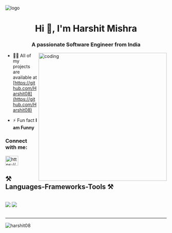 ![logo](https://user-images.githubusercontent.com/69487958/129805905-168fd73e-1d25-42fe-ac49-e757a584c338.gif)
<h1 align="center">Hi 👋, I'm Harshit Mishra</h1>
<h3 align="center">A passionate Software Engineer from India</h3>

<img align="right" alt="coding" width="400" src="https://www.snexplores.org/wp-content/uploads/2023/02/1030_ChatGPT_feat.gif">

- 👨‍💻 All of my projects are available at [https://github.com/Harshit08](https://github.com/Harshit08)

- ⚡ Fun fact **I am Funny**

<h3 align="left">Connect with me:</h3>
<p align="left">
<a href="https://linkedin.com/in/https://www.linkedin.com/in/harshit-mishra-71a749186/" target="blank"><img align="center" src="https://skillicons.dev/icons?i=linkedin" alt="https://www.linkedin.com/in/harshit-mishra-71a749186/" height="30" width="40" /></a>
</p>
<h2 align="left">⚒️ Languages-Frameworks-Tools ⚒️</h2>
<br/>
<div align="left">
    <img src="https://skillicons.dev/icons?i=c,cpp,java,selenium,gherkin,html,css,vscode,github,git,gitlab,bootstrap,tailwind,eclipse,jenkins" />
    <img src="https://skillicons.dev/icons?i=python,aws,flask,mysql,maven,pytorch,androidstudio,java,nextjs,mysql,flask" /><br>
</div>

<br/>
<hr/>
<p><img align="center" src="https://github-readme-stats.vercel.app/api/top-langs?username=harshit08&show_icons=true&locale=en&layout=compact" alt="harshit08" /></p>






